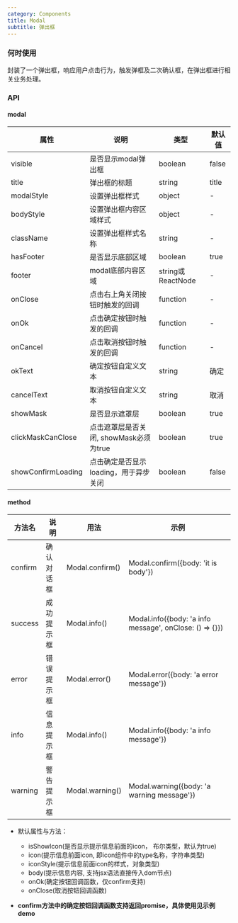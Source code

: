 ```yaml
---
category: Components
title: Modal
subtitle: 弹出框
---
```


### 何时使用

封装了一个弹出框，响应用户点击行为，触发弹框及二次确认框，在弹出框进行相关业务处理。

### API

#### modal
| 属性 | 说明 | 类型 | 默认值 |
| --- | --- | --- | --- |
| visible | 是否显示modal弹出框 | boolean | false |
| title | 弹出框的标题 | string | title |
| modalStyle | 设置弹出框样式 | object | - |
| bodyStyle | 设置弹出框内容区域样式 | object | - |
| className | 设置弹出框样式名称 | string | - |
| hasFooter | 是否显示底部区域 | boolean | true |
| footer | modal底部内容区域| string或ReactNode | - |
| onClose | 点击右上角关闭按钮时触发的回调 | function | - |
| onOk | 点击确定按钮时触发的回调 | function | - |
| onCancel | 点击取消按钮时触发的回调 | function | - |
| okText | 确定按钮自定义文本 | string | 确定 |
| cancelText | 取消按钮自定义文本 | string | 取消 |
| showMask | 是否显示遮罩层 | boolean | true |
| clickMaskCanClose | 点击遮罩层是否关闭, showMask必须为true | boolean | true |
| showConfirmLoading | 点击确定是否显示loading，用于异步关闭 | boolean | false |


#### method

| 方法名 | 说明 | 用法 | 示例 |
| --- | --- | --- | --- |
| confirm | 确认对话框 | Modal.confirm() | Modal.confirm({body: 'it is body'}) |
| success | 成功提示框 | Modal.info() | Modal.info({body: 'a info message', onClose: () => {}}) |
| error | 错误提示框 | Modal.error() | Modal.error({body: 'a error message'}) |
| info | 信息提示框 | Modal.info() | Modal.info({body: 'a info message'}) |
| warning | 警告提示框 | Modal.warning() | Modal.warning({body: 'a warning message'}) |

 - 默认属性与方法：
    - isShowIcon(是否显示提示信息前面的icon， 布尔类型，默认为true)
    - icon(提示信息前面icon, 即icon组件中的type名称，字符串类型)
    - iconStyle(提示信息前面icon的样式，对象类型)
    - body(提示信息内容, 支持jsx语法直接传入dom节点) 
    - onOk(确定按钮回调函数，仅confirm支持) 
    - onClose(取消按钮回调函数)
    
 - **confirm方法中的确定按钮回调函数支持返回promise，具体使用见示例demo**
